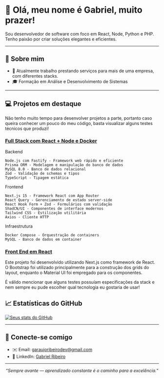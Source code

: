 # 👋 Olá, meu nome é Gabriel, muito prazer!

Sou desenvolvedor de software com foco em React, Node, Python e PHP. Tenho paixão por criar soluções elegantes e eficientes.

---

## 🧠 Sobre mim

- 💼 Atualmente trabalho prestando serviços para mais de uma empresa, com diferentes stacks.
- 🎓 Formação em Análise e Desenvolvimento de Sistemas

---

## 💻 Projetos em destaque
Não tenho muito tempo para desenvolver projetos a parte, portanto caso queira conhecer um pouco do meu código, basta visualizar alguns testes técnicos que produzi!

### [Full Stack com React + Node e Docker]([link-para-repo2](https://github.com/garaujoribeiro/anka-tech-investement-management))
Backend

    Node.js com Fastify - Framework web rápido e eficiente
    Prisma ORM - Modelagem e manipulação do banco de dados
    MySQL 8.0 - Banco de dados relacional
    Zod - Validação de schemas e tipos
    TypeScript - Tipagem estática

Frontend

    Next.js 15 - Framework React com App Router
    React Query - Gerenciamento de estado server-side
    React Hook Form + Zod - Formulários com validação
    ShadCN/UI - Componentes de interface modernos
    Tailwind CSS - Estilização utilitária
    Axios - Cliente HTTP

Infraestrutura

    Docker Compose - Orquestração de containers
    MySQL - Banco de dados em container

### [Front End em React]([link-para-repo1](https://github.com/garaujoribeiro/advice-health-teste-tecnico))
Este projeto foi desenvolvido utilizando Next.js como framework de React. O Bootstrap foi utilizado principalmente para a construção dos grids do layout, enquanto o Material UI foi empregado para os componentes.

É válido mencionar que alguns testes possuíam especificações da stack e nem sempre eu pude escolher qual tecnologia eu gostaria de usar!

## 📈 Estatísticas do GitHub

<!-- github-readme-stats: mostrar estatísticas do GitHub, basta preencher -->
[![Seus stats do GitHub](https://github-readme-stats.vercel.app/api?username=garaujoribeiro&show_icons=true&theme=dracula)](https://github.com/garaujoribeiro)

---

## 🤝 Conecte-se comigo

- ✉️ Email: garaujoribeirodev@gmail.com 
- 💼 LinkedIn: [Gabriel Ribeiro](https://www.linkedin.com/in/garaujoribeiro/)   

---

<p align="center">
  <em>“Sempre avante — aprendizado constante é o caminho para a excelência.”</em>
</p>


